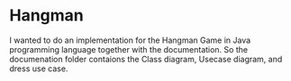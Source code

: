 # Hangman
I wanted to do an implementation for the Hangman Game in Java programming language together with the documentation.
So the documenation folder contaions the Class diagram, Usecase diagram, and dress use case.
